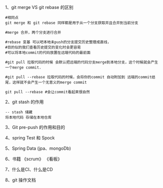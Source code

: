 1、git  merge VS git rebase 的区别

```shell
#相同点
git merge 和 git rebase 同样都是用于从一个分支获取并且合并到当前分支

#merge 合并，两个分支进行合并

#rebase 变基 可以吧本地未push的分支提交历史整理成直线，
#目的似的我们查看历史提交的变化时会更容易
#可以将本地commit的代码放置在远端代码的最前面

#git pull 拉取代码的时候 会默认把远端的代码分支merge到本地分支，这个时候就会产生一个merge commit.

#git pull --rebase 拉取代码的时候，会将你的commit 自动附加到 远端的commit结尾，这样就不会产生一个无意义的merge commit

git pull --rebase #会让commit看起来很自然
```

2、git stash 的作用

```shell
-- stash 储藏
将本地代码 存储在本地仓库
```



3、Git pre-push 的作用和目的

4、spring Test 和 Spock

5、Spring Data (jpa、mongoDb)

6、书籍 《scrum》 《看板》  

7、什么是CI、什么是CD

8、git 操作文档


